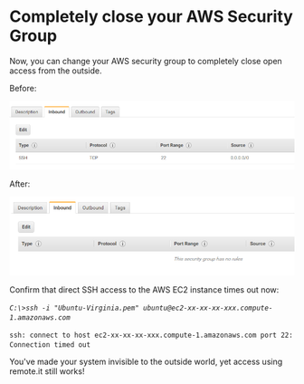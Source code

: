 # Completely close your AWS Security Group

Now, you can change your AWS security group to completely close open access from the outside.

Before:

![](../../.gitbook/assets/image%20%28499%29.png)

After:

![](../../.gitbook/assets/image%20%28183%29.png)

Confirm that direct SSH access to the AWS EC2 instance times out now:

_`C:\>ssh -i "Ubuntu-Virginia.pem" ubuntu@ec2-xx-xx-xx-xxx.compute-1.amazonaws.com`_ 

`ssh: connect to host ec2-xx-xx-xx-xxx.compute-1.amazonaws.com port 22: Connection timed out`

You've made your system invisible to the outside world, yet access using remote.it still works!



